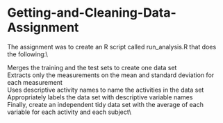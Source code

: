 # Getting-and-Cleaning-Data-Assignment

The assignment was to create an R script called run_analysis.R that does the following:\

Merges the training and the test sets to create one data set\
Extracts only the measurements on the mean and standard deviation for each measurement\
Uses descriptive activity names to name the activities in the data set\
Appropriately labels the data set with descriptive variable names\
Finally, create an independent tidy data set with the average of each variable for each activity and each subject\
